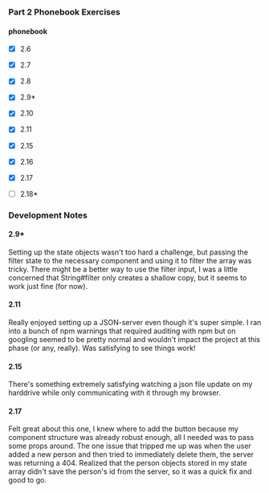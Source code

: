 ### Part 2 Phonebook Exercises

#### phonebook
- [x] 2.6
- [x] 2.7
- [x] 2.8
- [x] 2.9*
- [x] 2.10
- [x] 2.11

- [x] 2.15
- [x] 2.16
- [x] 2.17
- [ ] 2.18*

### Development Notes
#### 2.9*
Setting up the state objects wasn't too hard a challenge, but passing the filter state to the necessary component and using it to filter the array was tricky. There might be a better way to use the filter input, I was a little concerned that String#filter only creates a shallow copy, but it seems to work just fine (for now).

#### 2.11
Really enjoyed setting up a JSON-server even though it's super simple. I ran into a bunch of npm warnings that required auditing with npm but on googling seemed to be pretty normal and wouldn't impact the project at this phase (or any, really). Was satisfying to see things work!

#### 2.15
There's something extremely satisfying watching a json file update on my harddrive while only communicating with it through my browser.

#### 2.17
Felt great about this one, I knew where to add the button because my component structure was already robust enough, all I needed was to pass some props around. The one issue that tripped me up was when the user added a new person and then tried to immediately delete them, the server was returning a 404. Realized that the person objects stored in my state array didn't save the person's id from the server, so it was a quick fix and good to go.